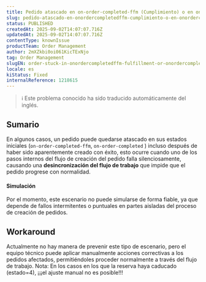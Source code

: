 ```yaml
---
title: Pedido atascado en on-order-completed-ffm (Cumplimiento) o en on-order-completed (Mercado) incluso después de una creación correcta (isCompleted: true)
slug: pedido-atascado-en-onordercompletedffm-cumplimiento-o-en-onordercompleted-mercado-incluso-despues-de-una-creacion-correcta-iscompleted-true
status: PUBLISHED
createdAt: 2025-09-02T14:07:07.716Z
updatedAt: 2025-09-02T14:07:07.716Z
contentType: knownIssue
productTeam: Order Management
author: 2mXZkbi0oi061KicTExNjo
tag: Order Management
slugEN: order-stuck-in-onordercompletedffm-fulfillment-or-onordercompleted-marketplace-even-after-successful-creation-iscompleted-true
locale: es
kiStatus: Fixed
internalReference: 1218615
---
```


>ℹ️ Este problema conocido ha sido traducido automáticamente del inglés.

## Sumario


En algunos casos, un pedido puede quedarse atascado en sus estados iniciales (`on-order-completed-ffm`, `on-order-completed` ) incluso después de haber sido aparentemente creado con éxito, esto ocurre cuando uno de los pasos internos del flujo de creación del pedido falla silenciosamente, causando una **desincronización del flujo de trabajo** que impide que el pedido progrese con normalidad.




#### Simulación


Por el momento, este escenario no puede simularse de forma fiable, ya que depende de fallos intermitentes o puntuales en partes aisladas del proceso de creación de pedidos.



## Workaround


Actualmente no hay manera de prevenir este tipo de escenario, pero el equipo técnico puede aplicar manualmente acciones correctivas a los pedidos afectados, permitiéndoles proceder normalmente a través del flujo de trabajo.
Nota: En los casos en los que la reserva haya caducado (estado=4), ¡¡¡el ajuste manual no es posible!!!



